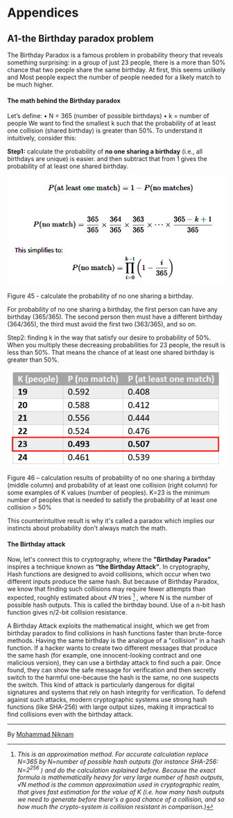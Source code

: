 # Appendices

## A1-the Birthday paradox problem

The Birthday Paradox is a famous problem in probability theory that reveals something surprising: in a group of just 23 people, there is a more than 50% chance that two people share the same birthday. At first, this seems unlikely and Most people expect the number of people needed for a likely match to be much higher. 

#### The math behind the Birthday paradox

Let’s define: 
•	N = 365 (number of possible birthdays)
•	k = number of people
We want to find the smallest k such that the probability of at least one collision (shared birthday) is greater than 50%. To understand it intuitively, consider this: 

**Step1:** calculate the probability of **no one sharing a birthday** (i.e., all birthdays are unique) is easier. and then subtract that from 1 gives the probability of at least one shared birthday.


![Figure 45 - calculate the probability of no one sharing a birthday.](media/fig.45.png)

Figure 45 - calculate the probability of no one sharing a birthday.

For probability of no one sharing a birthday, the first person can have any birthday (365/365). The second person then must have a different birthday (364/365), the third must avoid the first two (363/365), and so on.

Step2: finding k in the way that satisfy our desire to probability of 50%. When you multiply these decreasing probabilities for 23 people, the result is less than 50%. That means the chance of at least one shared birthday is greater than 50%.

![Figure 46 – calculation results of probability of no one sharing a birthday (middle column) and probability of at least one collision (right column) for some examples of K values (number of peoples). K=23 is the minimum number of peoples that is needed to satisfy the probability of at least one collision > 50%](media/fig.46.png)

Figure 46 – calculation results of probability of no one sharing a birthday (middle column) and probability of at least one collision (right column) for some examples of K values (number of peoples). K=23 is the minimum number of peoples that is needed to satisfy the probability of at least one collision > 50%

This counterintuitive result is why it's called a paradox which implies our instincts about probability don't always match the math.

#### The Birthday attack

Now, let's connect this to cryptography, where the **"Birthday Paradox"** inspires a technique known as **“the Birthday Attack”**. In cryptography, Hash functions are designed to avoid collisions, which occur when two different inputs produce the same hash. But because of Birthday Paradox, we know that finding such collisions may require fewer attempts than expected, roughly estimated about $√N$  tries [^1] , where N is the number of possible hash outputs. This is called the birthday bound. Use of a n-bit hash function gives n/2-bit collision resistance. 

A Birthday Attack exploits the mathematical insight, which we get from birthday paradox to find collisions in hash functions faster than brute-force methods. Having the same birthday is the analogue of a "collision" in a hash function. If a hacker wants to create two different messages that produce the same hash (for example, one innocent-looking contract and one malicious version), they can use a birthday attack to find such a pair. Once found, they can show the safe message for verification and then secretly switch to the harmful one-because the hash is the same, no one suspects the switch. This kind of attack is particularly dangerous for digital signatures and systems that rely on hash integrity for verification. To defend against such attacks, modern cryptographic systems use strong hash functions (like SHA-256) with large output sizes, making it impractical to find collisions even with the birthday attack.

---

By [Mohammad Niknam](https://github.com/MohammadNiknam17)

[^1]: *This is an approximation method. For accurate calculation replace N=365 by N=number of possible hash outputs (for instance SHA-256: N=$2^{256}$ ) and do the calculation explained before. Because the exact formula is mathematically heavy for very large number of hash outputs, $√N$ method is the common approximation used in cryptographic realm, that gives fast estimation for the value of K (i.e. how many hash outputs we need to generate before there's a good chance of a collision, and so how much the crypto-system is collision resistant in comparison.)*


